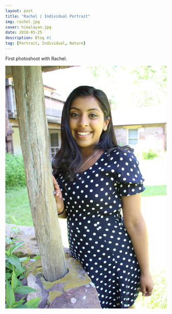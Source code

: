 ```yaml
---
layout: post
title: "Rachel | Individual Portrait"
img: rachel.jpg 
cover: himalayan.jpg
date: 2018-05-25 
description: Blog #1
tag: [Portrait, Individual, Nature]
---
```


First photoshoot with Rachel. 
  
<img src="rachel/img1.jpg">

